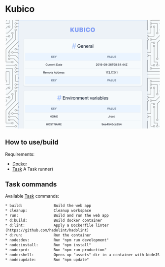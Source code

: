 # Kubico

<div align="center">
  <img width="500" src="docs/assets/images/kubico.png">
</div>

## How to use/build

Requirements:
- [Docker](https://docs.docker.com/install/)
- [Task](https://taskfile.dev/#/installation) A Task runner)

## Task commands

Available [Task](https://taskfile.dev/#/) commands:

```
* build:              Build the web app
* cleanup:            Cleanup workspace
* run:                Build and run the web app
* d:build:            Build docker container
* d:lint:             Apply a Dockerfile linter (https://github.com/hadolint/hadolint)
* d:run:              Run the container
* node:dev:           Run "npm run development"
* node:install:       Run "npm install"
* node:prd:           Run "npm run production"
* node:shell:         Opens up "assets"-dir in a container with NodeJS
* node:update:        Run "npm update"
```
